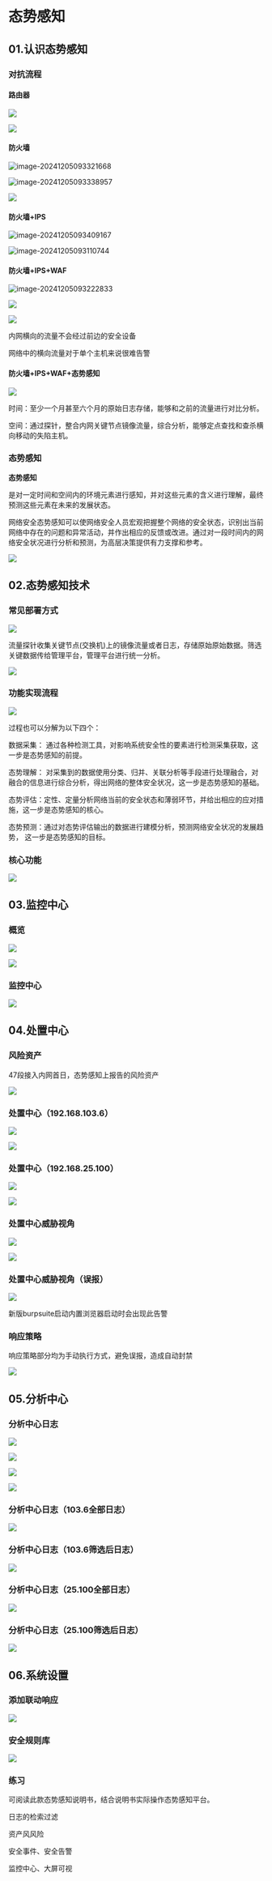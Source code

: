 # 态势感知

## 01.认识态势感知

### 对抗流程

#### 路由器

![](https://image.201068.xyz/assets/21.厂商态势感知/态势感知0.png)

![](https://image.201068.xyz/assets/21.厂商态势感知/态势感知1.png)

#### 防火墙

![image-20241205093321668](https://image.201068.xyz/assets/21.厂商态势感知/image-20241205093321668.png)

![image-20241205093338957](https://image.201068.xyz/assets/21.厂商态势感知/image-20241205093338957.png)

![](https://image.201068.xyz/assets/21.厂商态势感知/态势感知5.png)

#### 防火墙+IPS

![image-20241205093409167](https://image.201068.xyz/assets/21.厂商态势感知/image-20241205093409167.png)

![image-20241205093110744](https://image.201068.xyz/assets/21.厂商态势感知/image-20241205093110744.png)

#### 防火墙+IPS+WAF

![image-20241205093222833](https://image.201068.xyz/assets/21.厂商态势感知/image-20241205093222833.png)

![](https://image.201068.xyz/assets/21.厂商态势感知/态势感知11.png)

![](https://image.201068.xyz/assets/21.厂商态势感知/态势感知12.png)

内网横向的流量不会经过前边的安全设备

网络中的横向流量对于单个主机来说很难告警

#### 防火墙+IPS+WAF+态势感知

![](https://image.201068.xyz/assets/21.厂商态势感知/态势感知13.png)

时间：至少一个月甚至六个月的原始日志存储，能够和之前的流量进行对比分析。

空间：通过探针，整合内网关键节点镜像流量，综合分析，能够定点查找和查杀横向移动的失陷主机。

### 态势感知

__态势感知__

是对一定时间和空间内的环境元素进行感知，并对这些元素的含义进行理解，最终预测这些元素在未来的发展状态。

网络安全态势感知可以使网络安全人员宏观把握整个网络的安全状态，识别出当前网络中存在的问题和异常活动，并作出相应的反馈或改进。通过对一段时间内的网络安全状况进行分析和预测，为高层决策提供有力支撑和参考。

![](https://image.201068.xyz/assets/21.厂商态势感知/态势感知14.png)

## 02.态势感知技术

### 常见部署方式

![](https://image.201068.xyz/assets/21.厂商态势感知/态势感知15.png)

流量探针收集关键节点\(交换机\)上的镜像流量或者日志，存储原始原始数据。筛选关键数据传给管理平台，管理平台进行统一分析。

![](https://image.201068.xyz/assets/21.厂商态势感知/态势感知16.png)

### 功能实现流程

![](https://image.201068.xyz/assets/21.厂商态势感知/态势感知17.jpg)

过程也可以分解为以下四个：

数据采集： 通过各种检测工具，对影响系统安全性的要素进行检测采集获取，这一步是态势感知的前提。

态势理解： 对采集到的数据使用分类、归并、关联分析等手段进行处理融合，对融合的信息进行综合分析，得出网络的整体安全状况，这一步是态势感知的基础。

态势评估：定性、定量分析网络当前的安全状态和薄弱环节，并给出相应的应对措施，这一步是态势感知的核心。

态势预测：通过对态势评估输出的数据进行建模分析，预测网络安全状况的发展趋势， 这一步是态势感知的目标。

### 核心功能

![](https://image.201068.xyz/assets/21.厂商态势感知/态势感知18.png)

## 03.监控中心

### 概览

![](https://image.201068.xyz/assets/21.厂商态势感知/态势感知19.png)

![](https://image.201068.xyz/assets/21.厂商态势感知/态势感知20.png)

### 监控中心

![](https://image.201068.xyz/assets/21.厂商态势感知/态势感知21.png)

## 04.处置中心

### 风险资产

47段接入内网首日，态势感知上报告的风险资产

![](https://image.201068.xyz/assets/21.厂商态势感知/态势感知22.png)

### 处置中心（192.168.103.6）

![](https://image.201068.xyz/assets/21.厂商态势感知/态势感知23.png)

![](https://image.201068.xyz/assets/21.厂商态势感知/态势感知24.png)

### 处置中心（192.168.25.100）

![](https://image.201068.xyz/assets/21.厂商态势感知/态势感知25.png)

![](https://image.201068.xyz/assets/21.厂商态势感知/态势感知26.png)

### 处置中心威胁视角

![](https://image.201068.xyz/assets/21.厂商态势感知/态势感知27.png)

![](https://image.201068.xyz/assets/21.厂商态势感知/态势感知28.png)

### 处置中心威胁视角（误报）

![](https://image.201068.xyz/assets/21.厂商态势感知/态势感知29.png)

新版burpsuite启动内置浏览器启动时会出现此告警

### 响应策略

响应策略部分均为手动执行方式，避免误报，造成自动封禁

![](https://image.201068.xyz/assets/21.厂商态势感知/态势感知30.png)

## 05.分析中心

### 分析中心日志

![](https://image.201068.xyz/assets/21.厂商态势感知/态势感知31.png)

![](https://image.201068.xyz/assets/21.厂商态势感知/态势感知32.png)

![](https://image.201068.xyz/assets/21.厂商态势感知/态势感知33.png)

![](https://image.201068.xyz/assets/21.厂商态势感知/态势感知34.png)

### 分析中心日志（103.6全部日志）

![](https://image.201068.xyz/assets/21.厂商态势感知/态势感知35.png)

### 分析中心日志（103.6筛选后日志）

![](https://image.201068.xyz/assets/21.厂商态势感知/态势感知36.png)

### 分析中心日志（25.100全部日志）

![](https://image.201068.xyz/assets/21.厂商态势感知/态势感知37.png)

### 分析中心日志（25.100筛选后日志）

![](https://image.201068.xyz/assets/21.厂商态势感知/态势感知38.png)

## 06.系统设置

### 添加联动响应

![](https://image.201068.xyz/assets/21.厂商态势感知/态势感知39.png)

### 安全规则库

![](https://image.201068.xyz/assets/21.厂商态势感知/态势感知40.png)

### 练习

可阅读此款态势感知说明书，结合说明书实际操作态势感知平台。

日志的检索过滤

资产风风险

安全事件、安全告警

监控中心、大屏可视



 

